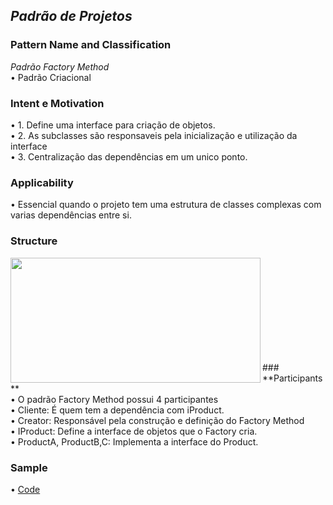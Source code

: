 ## *Padrão de Projetos* <br />
### **Pattern Name and Classification** <br />
*Padrão Factory Method* <br />
  •	Padrão Criacional <br />

### **Intent e Motivation** <br />
  •	1. Define uma interface para criação de objetos. <br />
  •	2. As subclasses são responsaveis pela inicialização e utilização da interface<br />
  •	3. Centralização das dependências em um unico ponto. <br />

### **Applicability** <br />
  •	Essencial quando o projeto tem uma estrutura de classes complexas com varias dependências entre si.

### **Structure** <br />
<img align="left" width="400" height="200" src="https://upload.wikimedia.org/wikipedia/commons/thumb/e/ed/Factory_Method_UML_class_diagram.png/400px-Factory_Method_UML_class_diagram.png"> <br />

<br />
<br />
<br />
<br />
<br />
<br />
<br />
<br />
### **Participants** <br />
  • O padrão Factory Method possui 4 participantes<br />
  • Cliente: É quem tem a dependência com iProduct.<br />
  • Creator: Responsável pela construção e definição do Factory Method<br />
  • IProduct: Define a interface de objetos que o Factory cria.<br />
  • ProductA, ProductB,C: Implementa a interface do Product.<br />
  

### **Sample**
•	[Code](https://github.com/DavidLucasK/PadraoDeProjeto/tree/master/FactoryMethod)<br />

